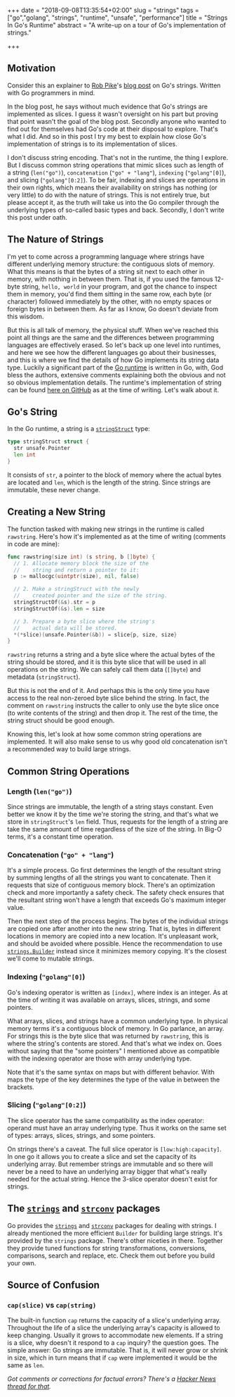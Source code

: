 +++
date = "2018-09-08T13:35:54+02:00"
slug = "strings"
tags = ["go","golang", "strings", "runtime", "unsafe", "performance"]
title = "Strings In Go's Runtime"
abstract = "A write-up on a tour of Go's implementation of strings."

+++

## Motivation

Consider this an explainer to [Rob
Pike][RobPike]'s [blog post][GoStringsBlogPost] on
Go's strings. Written with Go programmers in mind.

In the blog post, he says without much evidence
that Go's strings are implemented as slices. I
guess it wasn't oversight on his part but proving
that point wasn't the goal of the blog post.
Secondly anyone who wanted to find out for
themselves had Go's code at their disposal to
explore. That's what I did. And so in this post I
try my best to explain how close Go's
implementation of strings is to its implementation
of slices.

I don't discuss string encoding. That's not in the
runtime, the thing I explore. But I discuss common
string operations that mimic slices such as length
of a string (`len("go")`), `concatenation`
(`"go" + "lang"`), `indexing` (`"golang"[0]`), and
slicing (`"golang"[0:2]`). To be fair, indexing
and slices are operations in their own rights,
which means their availability on strings has
nothing (or very little) to do with the nature of
strings. This is not entirely true, but please
accept it, as the truth will take us into the Go
compiler through the underlying types of so-called
basic types and back. Secondly, I don't write this
post under oath.

## The Nature of Strings

I'm yet to come across a programming language
where strings have different underlying memory
structure: the contiguous slots of memory. What
this means is that the bytes of a string sit next
to each other in memory, with nothing in between
them. That is, if you used the famous 12-byte
string, `hello, world` in your program, and got
the chance to inspect them in memory, you'd find
them sitting in the same row, each byte (or
character) followed immediately by the other, with
no empty spaces or foreign bytes in between them.
As far as I know, Go doesn't deviate from this
wisdom.

But this is all talk of memory, the physical
stuff. When we've reached this point all things
are the same and the differences between
programming languages are effectively erased. So
let's back up one level into runtimes, and here we
see how the different languages go about their
businesses, and this is where we find the details
of how Go implements its string data type. Luckily
a significant part of the [Go runtime][GoRuntime]
is written in Go, with, God bless the authors,
extensive comments explaining both the obvious and
not so obvious implementation details. The
runtime's implementation of string can be found
[here on GitHub][GoRuntimeString] as at the time
of writing. Let's walk about it.

## Go's String

In the Go runtime, a string is a
[`stringStruct`][GoStringStruct] type:

```go
type stringStruct struct {
  str unsafe.Pointer
  len int
}
```

It consists of `str`, a pointer to the block of memory
where the actual bytes are located and `len`,
which is the length of the string. Since strings
are immutable, these never change.

## Creating a New String

The function tasked with making new strings in the
runtime is called `rawstring`. Here's how it's
implemented as at the time of writing (comments in
code are mine):

```go
func rawstring(size int) (s string, b []byte) {
  // 1. Allocate memory block the size of the
  //    string and return a pointer to it:
  p := mallocgc(uintptr(size), nil, false)

  // 2. Make a stringStruct with the newly
  //    created pointer and the size of the string.
  stringStructOf(&s).str = p
  stringStructOf(&s).len = size

  // 3. Prepare a byte slice where the string's
  //    actual data will be stored.
  *(*slice)(unsafe.Pointer(&b)) = slice{p, size, size}
}
```

`rawstring` returns a string and a byte slice
where the actual bytes of the string should be
stored, and it is this byte slice that will be
used in all operations on the string. We can
safely call them data (`[]byte`) and metadata
(`stringStruct`).

But this is not the end of it. And perhaps this is
the only time you have access to the real
non-zeroed byte slice behind the string. In fact,
the comment on `rawstring` instructs the caller to
only use the byte slice once (to write contents of
the string) and then drop it. The rest of the
time, the string struct should be good enough.

Knowing this, let's look at how some common string
operations are implemented. It will also make
sense to us why good old concatenation isn't a
recommended way to build large strings.

## Common String Operations

### Length (`len("go")`)

Since strings are immutable, the length of a
string stays constant. Even better we know it by
the time we're storing the string, and that's what
we store in `stringStruct`'s `len` field. Thus,
requests for the length of a string are take the
same amount of time regardless of the size of the
string. In Big-O terms, it's a constant time
operation.

### Concatenation (`"go" + "lang"`)

It's a simple process. Go first determines the
length of the resultant string by summing lengths
of all the strings you want to concatenate. Then
it requests that size of contiguous memory block.
There's an optimization check and more importantly
a safety check. The safety check ensures that the
resultant string won't have a length that exceeds
Go's maximum integer value.

Then the next step of the process begins. The
bytes of the individual strings are copied one
after another into the new string. That is, bytes
in different locations in memory are copied into a
new location. It's unpleasant work, and should be
avoided where possible. Hence the recommendation
to use [`strings.Builder`][GoStringBuilder]
instead since it minimizes memory copying. It's
the closest we'll come to mutable strings.

### Indexing (`"golang"[0]`)

Go's indexing operator is written as `[index]`,
where index is an integer. As at the time of
writing it was available on arrays, slices,
strings, and some pointers.

What arrays, slices, and strings have a common
underlying type. In physical memory terms it's a
contiguous block of memory. In Go parlance, an
array. For strings this is the byte slice that was
returned by `rawstring`, this is where the
string's contents are stored. And that's what we
index on. Goes without saying that the "some
pointers" I mentioned above as compatible with the
indexing operator are those with array underlying
type.

Note that it's the same syntax on maps but with
different behavior. With maps the type of the key
determines the type of the value in between the
brackets.

### Slicing (`"golang"[0:2]`)

The slice operator has the same compatibility as
the index operator: operand must have an array
underlying type. Thus it works on the same set of
types: arrays, slices, strings, and some pointers.

On strings there's a caveat. The full slice
operator is `[low:high:capacity]`. In one go it
allows you to create a slice and set the capacity
of its underlying array. But remember strings are
immutable and so there will never be a need to
have an underlying array bigger that what's really
needed for the actual string. Hence the 3-slice
operator doesn't exist for strings.

## The [`strings`][GoStringsPackage] and [`strconv`][GoStrconvPackage] packages

Go provides the [`strings`][GoStringsPackage] and
[`strconv`][GoStrconvPackage] packages for dealing
with strings. I already mentioned the more
efficient `Builder` for building large strings.
It's provided by the `strings` package. There's
other niceties in there. Together they provide
tuned functions for string transformations,
conversions, comparisons, search and replace, etc.
Check them out before you build your own.

## Source of Confusion

### `cap(slice)` vs `cap(string)`

The built-in function `cap` returns the capacity
of a slice's underlying array. Throughout the life
of a slice the underlying array's capacity is
allowed to keep changing. Usually it grows to
accommodate new elements. If a string is a
slice, why doesn't it respond to a `cap` inquiry?
the question goes. The simple answer: Go strings
are immutable. That is, it will never grow or
shrink in size, which in turn means that if `cap`
were implemented it would be the same as `len`.

_Got comments or corrections for factual errors?
There's a [Hacker News thread for that][HN]._

[GoStringsBlogPost]: https://blog.golang.org/strings
[GoSlices]:          https://blog.golang.org/go-slices-usage-and-internals
[RobPike]:           https://ai.google/research/people/r
[GoRuntime]:         https://golang.org/pkg/runtime/
[GoRuntimeString]:   https://github.com/golang/go/blob/master/src/runtime/string.go
[GoStringStruct]:    https://github.com/golang/go/blob/b0dc54697ba34494a4d77e8d3e446070fc7b223b/src/runtime/string.go#L217
[GoSliceStruct]:     https://github.com/golang/go/blob/4363c98f62e9e315ed20b12d2ce47021fd2bf7bc/src/runtime/slice.go#L12
[GoStringBuilder]:   https://golang.org/pkg/strings/#Builder
[GoStringsPackage]:  https://golang.org/pkg/strings
[GoStrconvPackage]:  https://golang.org/pkg/strconv
[HN]:                https://news.ycombinator.com/item?id=17945312
